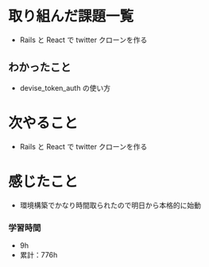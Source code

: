 # 取り組んだ課題一覧

- Rails と React で twitter クローンを作る

## わかったこと

- devise_token_auth の使い方

# 次やること

- Rails と React で twitter クローンを作る

# 感じたこと

- 環境構築でかなり時間取られたので明日から本格的に始動

### 学習時間

- 9h
- 累計：776h
